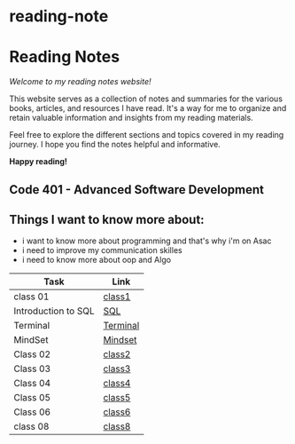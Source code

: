 # reading-note

# Reading Notes

*Welcome to my reading notes website!*

This website serves as a collection of notes and summaries for the various books, articles, and resources I have read. It's a way for me to organize and retain valuable information and insights from my reading materials.

Feel free to explore the different sections and topics covered in my reading journey. I hope you find the notes helpful and informative.

**Happy reading!**

## Code 401 - Advanced Software Development


## Things I want to know more about:
 - i want to know more about programming and that's why i'm on Asac
 - i need to improve my communication skilles 
 - i need to know more about oop and Algo


| Task                               | Link                         |
|------------------------------------|------------------------------|
| class 01                           | [class1](./ReadingClass1.md) |
| Introduction to SQL                | [SQL](./SQL.md)              |
| Terminal                           | [Terminal](./Terminal.md)    |
| MindSet                            | [Mindset](./mindset.md)      |
| Class 02                           | [class2](./ReadingClass2.md) |
| Class 03                           | [class3](./ReadingClass3.md) |
| Class 04                           | [class4](./ReadingClass4.md) |
| Class 05                           | [class5](./ReadingClass5.md) |
| Class 06                           | [class6](./ReadingClass6.md) |
| class 08                           | [class8](./ReadingClass8.md) |
